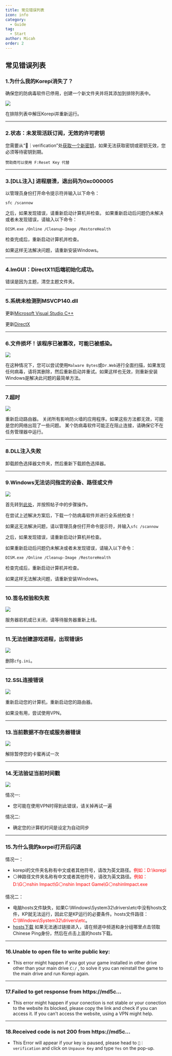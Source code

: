 ```yaml
---
title: 常见错误列表
icon: info
category:
  - Guide
tag:
  - Start
author: Micah
order: 2
---
```

## 常见错误列表

### 1.为什么我的Korepi消失了？

确保您的防病毒软件已停用，创建一个新文件夹并将其添加到排除列表中。

![](/assets/images/docs/202312/virus.png)

在排除列表中解压Korepi并重新运行。

---
### 2.状态：未发现活跃订阅，无效的许可密钥

您需要从“⁠🔐｜verification”处[获取一个新密钥](../guide/key-use.md)，如果无法获取密钥或密钥无效，您必须等待密钥到期。

`赞助商可以使用 F:Reset Key 代替`

---
### 3.[DLL注入] 进程崩溃，退出码为0xc000005

以管理员身份打开命令提示符并输入以下命令：

`sfc /scannow`

之后，如果发现错误，请重新启动计算机并检查。
如果重新启动后问题仍未解决或者未发现错误，请输入以下命令：

`DISM.exe /Online /Cleanup-Image /RestoreHealth`

检查完成后，重新启动计算机并检查。

如果这样无法解决问题，请重新安装Windows。

---
### 4.ImGUI：DirectX11后端初始化成功。

错误是因为主题，清空主题文件夹。

---
### 5.系统未检测到MSVCP140.dll

更新[Microsoft Visual Studio C++](https://learn.microsoft.com/en-us/cpp/windows/latest-supported-vc-redist?view=msvc-170#visual-studio-2015-2017-2019-and-2022)

更新[DirectX](https://www.microsoft.com/en-us/download/details.aspx?id=35)

---
### 6.文件损坏！该程序已被篡改，可能已被感染。

![](/assets/images/docs/202312/virus2.png)

在这种情况下，您可以尝试使用`Malware Bytes`或`Dr.Web`进行全面扫描，如果发现任何病毒，请将其删除，然后重新启动并重试。如果这样也无效，则重新安装Windows是解决此问题的最简单方法。

---
### 7.超时

![](/assets/images/docs/202312/error1.png)

重新启动路由器。
关闭所有影响防火墙的应用程序。如果这些方法都无效，可能是您的网络出现了一些问题。
某个防病毒软件可能正在阻止连接，请确保它不在任务管理器中运行。

---
### 8.DLL注入失败

卸载颜色选择器文件夹，然后重新下载颜色选择器。

---
### 9.Windows无法访问指定的设备、路径或文件

![](/assets/images/docs/202312/error2.png)

首先转到[此处](https://support.microsoft.com/en-us/topic/-windows-cannot-access-the-specified-device-path-or-file-error-when-you-try-to-install-update-or-start-a-program-or-file-46361133-47ed-6967-c13e-e75d3cc29657)，并按照帖子中的步骤操作。

在尝试上述解决方案后，下载一个防病毒软件并进行全系统检查！

如果这无法解决问题，请以管理员身份打开命令提示符，并输入`sfc /scannow`

之后，如果发现错误，请重新启动计算机并检查。

如果重新启动后问题仍未解决或者未发现错误，请输入以下命令：

`DISM.exe /Online /Cleanup-Image /RestoreHealth`

检查完成后，重新启动计算机并检查。

如果这样无法解决问题，请重新安装Windows。

---
### 10.签名校验和失败

![](/assets/images/docs/202312/checksum.png)

服务器宕机或已关闭，请等待服务器重新上线。

---
### 11.无法创建游戏进程，出现错误5

![](/assets/images/docs/202312/error3.png)

删除`cfg.ini`。

---
### 12.SSL连接错误

![](/assets/images/docs/202312/error4.png)

重新启动您的计算机，重新启动您的路由器。

如果没有用，尝试使用VPN。

---
### 13.当前数据不存在或服务器错误

![](/assets/images/docs/202312/error.png)

解除暂停您的卡蜜再试一次

---
### 14.无法验证当前时间戳

![](/assets/images/docs/202402/timestamp.png)

情况一:
- 您可能在使用VPN时得到此错误，请关掉再试一遍

情况二:
- 确定您的计算机时间是设定为自动同步

---
### 15.为什么我的korpei打开后闪退

情况一：
- korepi的文件夹名称有中文或者其他符号，请改为英文路径。<span style="color:red;">例如：D:\korepi</span>
- ⚪神路径文件夹名称有中文或者其他符号，请改为英文路径。<span style="color:red;">例如：D:\G⚪nshin Impact\G⚪nshin Impact Game\G⚪nshinImpact.exe</span>

情况二：
- 电脑hosts文件缺失，如果C:\Windows\System32\drivers\etc中没有hosts文件，KP就无法运行，因此它是KP运行的必要条件。hosts文件路径：<span style="color:red;">C:\Windows\System32\drivers\etc</span>。
- [hosts下载](https://discord.com/channels/1069057220802781265/1158263313369677824/1221410399765659658) 如果无法通过链接进入，请在频道中频道和身分组哪里点击领取Chinese Ping身份，然后在点击上面的hosts下载。

---
### 16.Unable to open file to write public key:

- This error might happen if you got your game installed in other drive other than your main drive `C:/` , to solve it you can reinstall the game to the main drive and run Korepi again.

---
### 17.Failed to get response from https://md5c...

- This error might happen if your conection is not stable or your conection to the website its blocked, please copy the link and check if you can access it. If you can't access the website, using a VPN might help.

---
### 18.Received code is not 200 from https://md5c...

- This Error will appear if your key is paused, please head to `🔐｜verification` and click on `Unpause Key` and type `Yes` on the pop-up.
